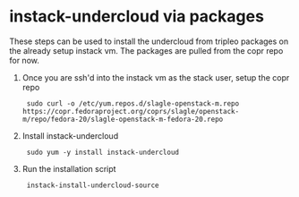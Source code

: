 instack-undercloud via packages
===============================

These steps can be used to install the undercloud from tripleo packages on the
already setup instack vm. The packages are pulled from the copr repo for now.

1. Once you are ssh'd into the instack vm as the stack user, setup the copr repo

        sudo curl -o /etc/yum.repos.d/slagle-openstack-m.repo https://copr.fedoraproject.org/coprs/slagle/openstack-m/repo/fedora-20/slagle-openstack-m-fedora-20.repo

2. Install instack-undercloud

        sudo yum -y install instack-undercloud

3. Run the installation script

        instack-install-undercloud-source
